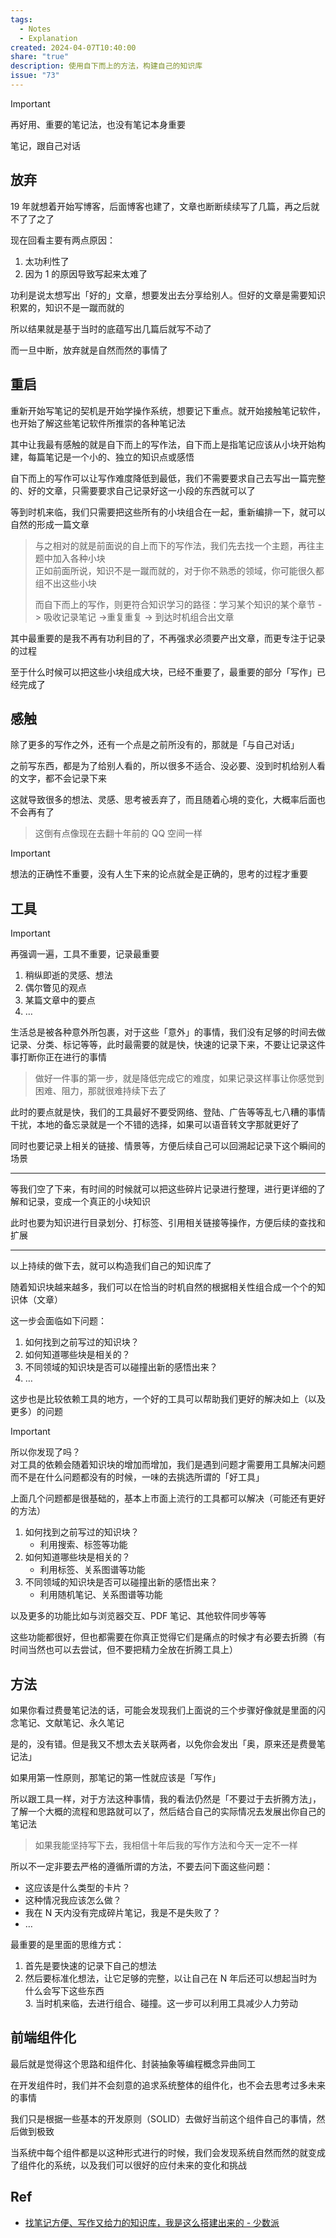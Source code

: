 ```yaml
---  
tags:  
  - Notes  
  - Explanation  
created: 2024-04-07T10:40:00  
share: "true"  
description: 使用自下而上的方法，构建自己的知识库  
issue: "73"  
---  
```

  
> [!IMPORTANT]    
> 再好用、重要的笔记法，也没有笔记本身重要  
>  
> 笔记，跟自己对话  
  
## 放弃  
  
19 年就想着开始写博客，后面博客也建了，文章也断断续续写了几篇，再之后就不了了之了  
  
现在回看主要有两点原因：  
  
1. 太功利性了  
2. 因为 1 的原因导致写起来太难了  
  
功利是说太想写出「好的」文章，想要发出去分享给别人。但好的文章是需要知识积累的，知识不是一蹴而就的  
  
所以结果就是基于当时的底蕴写出几篇后就写不动了  
  
而一旦中断，放弃就是自然而然的事情了  
  
## 重启  
  
重新开始写笔记的契机是开始学操作系统，想要记下重点。就开始接触笔记软件，也开始了解这些笔记软件所推崇的各种笔记法  
  
其中让我最有感触的就是自下而上的写作法，自下而上是指笔记应该从小块开始构建，每篇笔记是一个小的、独立的知识点或感悟  
  
自下而上的写作可以让写作难度降低到最低，我们不需要要求自己去写出一篇完整的、好的文章，只需要要求自己记录好这一小段的东西就可以了  
  
等到时机来临，我们只需要把这些所有的小块组合在一起，重新编排一下，就可以自然的形成一篇文章  
  
> 与之相对的就是前面说的自上而下的写作法，我们先去找一个主题，再往主题中加入各种小块    
> 正如前面所说，知识不是一蹴而就的，对于你不熟悉的领域，你可能很久都组不出这些小块  
>  
> 而自下而上的写作，则更符合知识学习的路径：学习某个知识的某个章节 -> 吸收记录笔记 ->重复重复 -> 到达时机组合出文章  
  
其中最重要的是我不再有功利目的了，不再强求必须要产出文章，而更专注于记录的过程  
  
至于什么时候可以把这些小块组成大块，已经不重要了，最重要的部分「写作」已经完成了  
  
## 感触  
  
除了更多的写作之外，还有一个点是之前所没有的，那就是「与自己对话」  
  
之前写东西，都是为了给别人看的，所以很多不适合、没必要、没到时机给别人看的文字，都不会记录下来  
  
这就导致很多的想法、灵感、思考被丢弃了，而且随着心境的变化，大概率后面也不会再有了  
  
> 这倒有点像现在去翻十年前的 QQ 空间一样  
  
> [!IMPORTANT]    
> 想法的正确性不重要，没有人生下来的论点就全是正确的，思考的过程才重要  
  
## 工具  
  
> [!IMPORTANT]    
> 再强调一遍，工具不重要，记录最重要  
  
1. 稍纵即逝的灵感、想法  
2. 偶尔瞥见的观点  
3. 某篇文章中的要点  
4. …  
  
生活总是被各种意外所包裹，对于这些「意外」的事情，我们没有足够的时间去做记录、分类、标记等等，此时最需要的就是快，快速的记录下来，不要让记录这件事打断你正在进行的事情  
  
> 做好一件事的第一步，就是降低完成它的难度，如果记录这样事让你感觉到困难、阻力，那就很难持续下去了  
  
此时的要点就是快，我们的工具最好不要受网络、登陆、广告等等乱七八糟的事情干扰，本地的备忘录就是一个不错的选择，如果可以语音转文字那就更好了  
  
同时也要记录上相关的链接、情景等，方便后续自己可以回溯起记录下这个瞬间的场景  
  
---  
  
等我们空了下来，有时间的时候就可以把这些碎片记录进行整理，进行更详细的了解和记录，变成一个真正的小块知识  
  
此时也要为知识进行目录划分、打标签、引用相关链接等操作，方便后续的查找和扩展  
  
---  
  
以上持续的做下去，就可以构造我们自己的知识库了  
  
随着知识块越来越多，我们可以在恰当的时机自然的根据相关性组合成一个个的知识体（文章）  
  
这一步会面临如下问题：  
  
1. 如何找到之前写过的知识块？  
2. 如何知道哪些块是相关的？  
3. 不同领域的知识块是否可以碰撞出新的感悟出来？  
4. …  
  
这步也是比较依赖工具的地方，一个好的工具可以帮助我们更好的解决如上（以及更多）的问题  
  
> [!IMPORTANT]    
> 所以你发现了吗？    
> 对工具的依赖会随着知识块的增加而增加，我们是遇到问题才需要用工具解决问题    
> 而不是在什么问题都没有的时候，一味的去挑选所谓的「好工具」  
  
上面几个问题都是很基础的，基本上市面上流行的工具都可以解决（可能还有更好的方法）  
  
1. 如何找到之前写过的知识块？  
   - 利用搜索、标签等功能  
2. 如何知道哪些块是相关的？  
   - 利用标签、关系图谱等功能  
3. 不同领域的知识块是否可以碰撞出新的感悟出来？  
   - 利用随机笔记、关系图谱等功能  
  
以及更多的功能比如与浏览器交互、PDF 笔记、其他软件同步等等  
  
这些功能都很好，但也都需要在你真正觉得它们是痛点的时候才有必要去折腾（有时间当然也可以去尝试，但不要把精力全放在折腾工具上）  
  
## 方法  
  
如果你看过费曼笔记法的话，可能会发现我们上面说的三个步骤好像就是里面的闪念笔记、文献笔记、永久笔记  
  
是的，没有错。但是我又不想太去关联两者，以免你会发出「奥，原来还是费曼笔记法」  
  
如果用第一性原则，那笔记的第一性就应该是「写作」  
  
所以跟工具一样，对于方法这种事情，我的看法仍然是「不要过于去折腾方法」，了解一个大概的流程和思路就可以了，然后结合自己的实际情况去发展出你自己的笔记法  
  
> 如果我能坚持写下去，我相信十年后我的写作方法和今天一定不一样  
  
所以不一定非要去严格的遵循所谓的方法，不要去问下面这些问题：  
  
- 这应该是什么类型的卡片？  
- 这种情况我应该怎么做？  
- 我在 N 天内没有完成碎片笔记，我是不是失败了？  
- …  
  
最重要的是里面的思维方式：  
  
1. 首先是要快速的记录下自己的想法  
2. 然后要标准化想法，让它足够的完整，以让自己在 N 年后还可以想起当时为什么会写下这些东西    
   3. 当时机来临，去进行组合、碰撞。这一步可以利用工具减少人力劳动  
  
## 前端组件化  
  
最后就是觉得这个思路和组件化、封装抽象等编程概念异曲同工  
  
在开发组件时，我们并不会刻意的追求系统整体的组件化，也不会去思考过多未来的事情  
  
我们只是根据一些基本的开发原则（SOLID）去做好当前这个组件自己的事情，然后做到极致  
  
当系统中每个组件都是以这种形式进行的时候，我们会发现系统自然而然的就变成了组件化的系统，以及我们可以很好的应付未来的变化和挑战  
  
## Ref  
  
- [找笔记方便、写作又给力的知识库，我是这么搭建出来的 - 少数派](https://sspai.com/post/77144)  
